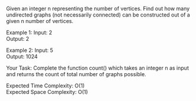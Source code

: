 Given an integer n representing the number of vertices. Find out how many undirected graphs (not necessarily connected) can be constructed out of a given n number of vertices. </br>

Example 1:
Input: 2 </br> Output: 2 </br>

Example 2:
Input: 5 </br> Output: 1024 </br>

Your Task:
Complete the function count() which takes an integer n as input and returns the count of total number of graphs possible. </br>

Expected Time Complexity: O(1) </br>
Expected Space Complexity: O(1) </br>